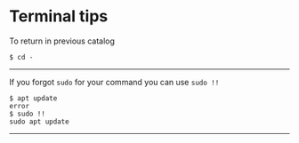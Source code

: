 # Terminal tips

To return in previous catalog

    $ cd -

___

If you forgot `sudo` for your command you can use `sudo !!`

    $ apt update
    error
    $ sudo !!
    sudo apt update 
___